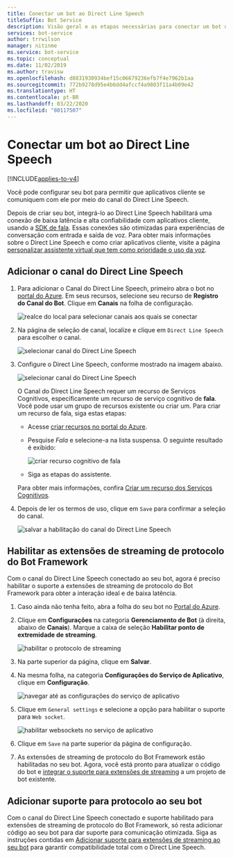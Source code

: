 ```yaml
---
title: Conectar um bot ao Direct Line Speech
titleSuffix: Bot Service
description: Visão geral e as etapas necessárias para conectar um bot do Bot Framework ao canal do Direct Line Speech para interação com entrada e saída de voz, com confiabilidade alta e latência baixa.
services: bot-service
author: trrwilson
manager: nitinme
ms.service: bot-service
ms.topic: conceptual
ms.date: 11/02/2019
ms.author: travisw
ms.openlocfilehash: d8831930934bef15c06679236efb7f4e7962b1aa
ms.sourcegitcommit: 772b9278d95e4b6dd4afccf4a9803f11a4b09e42
ms.translationtype: HT
ms.contentlocale: pt-BR
ms.lasthandoff: 03/22/2020
ms.locfileid: "80117507"
---
```

# <a name="connect-a-bot-to-direct-line-speech"></a>Conectar um bot ao Direct Line Speech

[!INCLUDE[applies-to-v4](includes/applies-to.md)]

Você pode configurar seu bot para permitir que aplicativos cliente se comuniquem com ele por meio do canal do Direct Line Speech.

Depois de criar seu bot, integrá-lo ao Direct Line Speech habilitará uma conexão de baixa latência e alta confiabilidade com aplicativos cliente, usando a [SDK de fala](https://aka.ms/speech/sdk). Essas conexões são otimizadas para experiências de conversação com entrada e saída de voz. Para obter mais informações sobre o Direct Line Speech e como criar aplicativos cliente, visite a página [personalizar assistente virtual que tem como prioridade o uso da voz](https://aka.ms/bots/speech/va).

## <a name="add-the-direct-line-speech-channel"></a>Adicionar o canal do Direct Line Speech

1. Para adicionar o Canal do Direct Line Speech, primeiro abra o bot no [portal do Azure](https://portal.azure.com). Em seus recursos, selecione seu recurso de **Registro do Canal do Bot**. Clique em **Canais** na folha de configuração.

    ![realce do local para selecionar canais aos quais se conectar](media/voice-first-virtual-assistants/bot-service-channel-directlinespeech-selectchannel.png "selecionar canais")

1. Na página de seleção de canal, localize e clique em `Direct Line Speech` para escolher o canal.

    ![selecionar canal do Direct Line Speech](media/voice-first-virtual-assistants/bot-service-channel-directlinespeech-connectspeechchannel.png "conectar o Direct Line Speech")

1. Configure o Direct Line Speech, conforme mostrado na imagem abaixo.

    ![selecionar canal do Direct Line Speech](media/voice-first-virtual-assistants/bot-service-channel-directlinespeech-cognitivesericesaccount-selection.png "selecionar recurso dos Serviços Cognitivos")

    O Canal do Direct Line Speech requer um recurso de Serviços Cognitivos, especificamente um recurso de serviço cognitivo de **fala**. Você pode usar um grupo de recursos existente ou criar um. Para criar um recurso de fala, siga estas etapas:

    - Acesse [criar recursos no portal do Azure](https://ms.portal.azure.com/#create/hub).
    - Pesquise *Fala* e selecione-a na lista suspensa. O seguinte resultado é exibido:

        ![criar recurso cognitivo de fala](media/voice-first-virtual-assistants/create-speech-cognitive-resource.PNG "Criar recurso cognitivo de fala")

    - Siga as etapas do assistente.

    Para obter mais informações, confira [Criar um recurso dos Serviços Cognitivos](https://docs.microsoft.com/azure/cognitive-services/cognitive-services-apis-create-account).

1. Depois de ler os termos de uso, clique em `Save` para confirmar a seleção do canal.

    ![salvar a habilitação do canal do Direct Line Speech](media/voice-first-virtual-assistants/bot-service-channel-directlinespeech-savechannel.png "Salvar a configuração do canal")

## <a name="enable-the-bot-framework-protocol-streaming-extensions"></a>Habilitar as extensões de streaming de protocolo do Bot Framework

Com o canal do Direct Line Speech conectado ao seu bot, agora é preciso habilitar o suporte a extensões de streaming de protocolo do Bot Framework para obter a interação ideal e de baixa latência.

1. Caso ainda não tenha feito, abra a folha do seu bot no [Portal do Azure](https://portal.azure.com).

1. Clique em **Configurações** na categoria **Gerenciamento de Bot** (à direita, abaixo de **Canais**). Marque a caixa de seleção **Habilitar ponto de extremidade de streaming**.

    ![habilitar o protocolo de streaming](media/voice-first-virtual-assistants/bot-service-channel-directlinespeech-enablestreamingsupport.png "habilitar o suporte à extensão de streaming")

1. Na parte superior da página, clique em **Salvar**.

1. Na mesma folha, na categoria **Configurações do Serviço de Aplicativo**, clique em **Configuração**.

    ![navegar até as configurações do serviço de aplicativo](media/voice-first-virtual-assistants/bot-service-channel-directlinespeech-configureappservice.png "configurar o serviço de aplicativo")

1. Clique em `General settings` e selecione a opção para habilitar o suporte para `Web socket`.

    ![habilitar websockets no serviço de aplicativo](media/voice-first-virtual-assistants/bot-service-channel-directlinespeech-enablewebsockets.png "habilitar websockets")

1. Clique em `Save` na parte superior da página de configuração.

1. As extensões de streaming de protocolo do Bot Framework estão habilitadas no seu bot. Agora, você está pronto para atualizar o código do bot e [integrar o suporte para extensões de streaming](https://aka.ms/botframework/addstreamingprotocolsupport) a um projeto de bot existente.

## <a name="adding-protocol-support-to-your-bot"></a>Adicionar suporte para protocolo ao seu bot

Com o canal do Direct Line Speech conectado e suporte habilitado para extensões de streaming de protocolo do Bot Framework, só resta adicionar código ao seu bot para dar suporte para comunicação otimizada. Siga as instruções contidas em [Adicionar suporte para extensões de streaming ao seu bot](https://aka.ms/botframework/addstreamingprotocolsupport) para garantir compatibilidade total com o Direct Line Speech.



